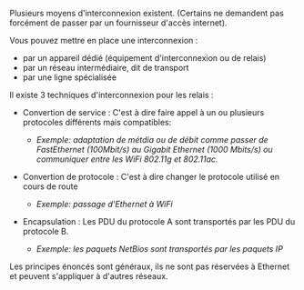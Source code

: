 Plusieurs moyens d'interconnexion existent. (Certains ne demandent pas forcément de passer par un fournisseur d'accès internet).

Vous pouvez mettre en place une interconnexion :
- par un appareil dédié (équipement d'interconnexion ou de relais)
- par un réseau intermédiaire, dit de transport
- par une ligne spécialisée

Il existe 3 techniques d'interconnexion pour les relais :
- Convertion de service : C'est à dire faire appel à un ou plusieurs protocoles différents mais compatibles:
	- *Exemple: adaptation de métdia ou de débit comme passer de FastEthernet (100Mbit/s) au Gigabit Ethernet (1000 Mbits/s) ou communiquer entre les WiFi 802.11g et 802.11ac.*
	  
- Convertion de protocole : C'est à dire changer le protocole utilisé en cours de route
	- *Exemple: passage d'Ethernet à WiFi*
  
- Encapsulation : Les PDU du protocole A sont transportés par les PDU du protocole B.
	- *Exemple: les paquets NetBios sont transportés par les paquets IP*

Les principes énoncés sont généraux, ils ne sont pas réservées à Ethernet et peuvent s'appliquer à d'autres réseaux.